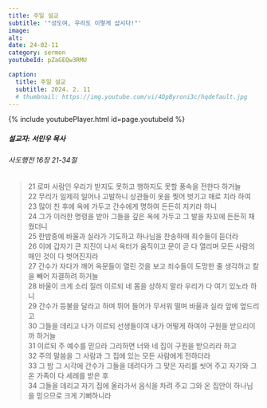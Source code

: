 ```yaml
---
title: 주일 설교
subtitle: '"성도여, 우리도 이렇게 삽시다!"'
image: 
alt:
date: 24-02-11
category: sermon
youtubeId: pZaGEQw3RMU

caption:
  title: 주일 설교
  subtitle: 2024. 2. 11
  # thumbnail: https://img.youtube.com/vi/4DpByroni3c/hqdefault.jpg
---
```

{% include youtubePlayer.html id=page.youtubeId %}

##### 설교자: 서민우 목사

###### 사도행전 16장 21-34절

> 21 로마 사람인 우리가 받지도 못하고 행하지도 못할 풍속을 전한다 하거늘  
> 22 무리가 일제히 일어나 고발하니 상관들이 옷을 찢어 벗기고 매로 치라 하여  
> 23 많이 친 후에 옥에 가두고 간수에게 명하여 든든히 지키라 하니  
> 24 그가 이러한 명령을 받아 그들을 깊은 옥에 가두고 그 발을 차꼬에 든든히 채웠더니  
> 25 한밤중에 바울과 실라가 기도하고 하나님을 찬송하매 죄수들이 듣더라  
> 26 이에 갑자기 큰 지진이 나서 옥터가 움직이고 문이 곧 다 열리며 모든 사람의 매인 것이 다 벗어진지라  
> 27 간수가 자다가 깨어 옥문들이 열린 것을 보고 죄수들이 도망한 줄 생각하고 칼을 빼어 자결하려 하거늘  
> 28 바울이 크게 소리 질러 이르되 네 몸을 상하지 말라 우리가 다 여기 있노라 하니  
> 29 간수가 등불을 달라고 하며 뛰어 들어가 무서워 떨며 바울과 실라 앞에 엎드리고  
> 30 그들을 데리고 나가 이르되 선생들이여 내가 어떻게 하여야 구원을 받으리이까 하거늘  
> 31 이르되 주 예수를 믿으라 그리하면 너와 네 집이 구원을 받으리라 하고  
> 32 주의 말씀을 그 사람과 그 집에 있는 모든 사람에게 전하더라  
> 33 그 밤 그 시각에 간수가 그들을 데려다가 그 맞은 자리를 씻어 주고 자기와 그 온 가족이 다 세례를 받은 후  
> 34 그들을 데리고 자기 집에 올라가서 음식을 차려 주고 그와 온 집안이 하나님을 믿으므로 크게 기뻐하니라
